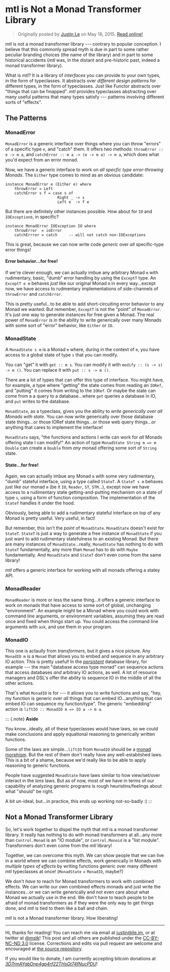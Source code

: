 mtl is Not a Monad Transformer Library
======================================

> Originally posted by [Justin Le](https://blog.jle.im/) on May 18, 2015.
> [Read online!](https://blog.jle.im/entry/mtl-is-not-a-monad-transformer-library.html)

*mtl* is not a monad transformer library --- contrary to popular conception. I
believe that this commonly spread myth is due in part to some rather peculiar
branding choices (the name of the library) and in part to some historical
accidents (*mtl* was, in the distant and pre-historic past, indeed a monad
transformer library).

What is *mtl*? It is a library of *interfaces* you can provide to your own
types, in the form of typeclasses. It abstracts over *different design patterns*
for different types, in the form of typeclasses. Just like Functor abstracts
over "things that can be fmapped". *mtl* provides typeclasses abstracting over
many useful patterns that many types satisfy --- patterns involving different
sorts of "effects".

The Patterns
------------

### MonadError

`MonadError` is a generic interface over things where you can throw "errors" of
a specific type `e`, and "catch" them. It offers two methods:
`throwError :: e -> m a`, and `catchError :: m a -> (e -> m a) -> m a`, which
does what you'd expect from an error monad.

Now, we have a generic interface to work on *all specfic type error-throwing
Monads*. The `Either` type comes to mind as an obvious candidate:

``` {.haskell}
instance MonadError e (Either e) where
    throwError = Left
    catchError s f = case s of
                       Right _ -> s
                       Left e  -> f e
```

But there are definitely other instances possible. How about for `IO` and
`IOException`s, in specific?

``` {.haskell}
instance MonadError IOException IO where
    throwError  = ioError
    catchErrror = catch     -- will not catch non-IOExceptions
```

This is great, because we can now write code *generic* over *all* specific-type
error things!

#### Error behavior...for free!

If we're clever enough, we can actually imbue any arbitrary Monad `m` with
rudimentary, basic, "dumb" error handling by using the `ExceptT` type. An
`ExceptT e m` behaves *just* like our original Monad `m` in every way...except
now, we have access to rudmentary implementations of side-channels of
`throwError` and `catchError`.

This is pretty useful...to be able to add short-circuiting error behavior to any
Monad we wanted. But remember, `ExceptT` is not the "point" of `MonadError`.
It's just one way to generate instances for free given a Monad. The real power
of `MonadError` is in the ability to write generically over many Monads with
some sort of "error" behavior, like `Either` or `IO`.

### MonadState

A `MonadState s m` is a Monad `m` where, during in the context of `m`, you have
access to a global state of type `s` that you can modify.

You can "get" it with `get :: m s`. You can modify it with
`modify :: (s -> s) -> m ()`. You can replace it with `put :: s -> m ()`.

There are a lot of types that can offer this type of interface. You might have,
for example, a type where "getting" the state comes from reading an `IORef`, and
"putting" it comes from writing to the `IORef`. Or maybe the state can come from
a a query to a database...where `get` queries a database in IO, and `put` writes
to the database.

`MonadState`, as a typeclass, gives you the ability to *write generically over
all Monads with state*. You can now write generically over those database state
things...or those IORef state things...or those web query things...or anything
that cares to implement the interface!

`MonadState` says, "the functions and actions I write can work for *all* Monads
offering state I can modify!" An action of type
`MonadState String m => m Double` can create a `Double` from *any* monad
offering some sort of `String` state.

#### State...for free!

Again, we can actually imbue any Monad `m` with some very rudimentary, "dumb"
stateful interface, using a type called `StateT`. A `StateT s m` behaves just
like our monad `m` (be it `IO`, `Reader`, `ST`, `STM`...), except now we have
access to a rudimentary state getting-and-putting mechanism on a state of type
`s`, using a form of function composition. The implementation of the `StateT`
handles it under the hood.

Obviously, being able to add a rudimentary stateful interface on top of any
Monad is pretty useful. Very useful, in fact!

But remember, this isn't the *point* of `MonadState`. `MonadState` doesn't exist
for `StateT`. `StateT` is just a way to generate a free instance of `MonadState`
if you just want to add rudimentary statefulness to an existing Monad. But there
are many instances of `MonadState`...really, `MonadState` has nothing to do with
`StateT` fundamentally, any more than `Monad` has to do with `Maybe`
fundamentally. And `MonadState` and `StateT` don't even come from the same
library!

*mtl* offers a generic interface for working with all monads offering a statey
API.

### MonadReader

`MonadReader` is more or less the same thing...it offers a generic interface to
work on monads that have access to some sort of global, unchanging
"environment". An example might be a Monad where you could work with command
line arguments, or environment variables, assuming they are read once and fixed
when things start up. You could access the command line arguments with `ask`,
and use them in your program.

### MonadIO

This one is actaully from *transformers*, but it gives a nice picture. Any
`MonadIO m` is a `Monad` that allows you to embed and sequence in any arbitrary
IO action. This is pretty useful! In the
*[persistent](http://hackage.haskell.org/package/persistent)* database library,
for example --- the main "database access type monad" can sequence actions that
access databases *and* arbitrary IO actions, as well. A lot of resource managers
and DSL's offer the ability to sequence IO in the middle of all the other
actions.

That's what `MonadIO` is for --- it allows you to write functions and say, "hey,
my function is generic over *all* things that can embed IO...anything that can
embed IO can sequence my function/type". The generic "embedding" action is
`liftIO :: MonadIO m => IO a -> m a`.

::: {.note}
**Aside**

You know...ideally, all of these typeclasses would have laws, so we could make
conclusions and apply equational reasoning to generically written functions.

Some of the laws are simple...`liftIO` from `MonadIO` should be a [monad
morphism](http://hackage.haskell.org/package/mmorph-1.0.4/docs/Control-Monad-Morph.html).
But the rest of them don't really have any well-established laws. This is a bit
of a shame, because we'd really like to be able to apply reasoning to generic
functions.

People have suggested `MonadState` have laws similar to how view/set/over
interact in the *lens* laws. But as of now, most of we have in terms of our
capability of analyzing generic programs is rough heuristins/feelings about what
"should" be right.

A bit un-ideal, but...in practice, this ends up working not-so-badly :)
:::

Not a Monad Transformer Library
-------------------------------

So, let's work together to dispel the myth that *mtl* is a monad transformer
library. It really has nothing to do with monad transformers at all...any more
than `Control.Monad` is an "IO module", or `Control.Monoid` is a "list module".
Transformers don't even come from the *mtl* library!

Together, we can overcome this myth. We can show people that we can live in a
world where we can combine effects, work generically in Monads with *multiple
types of effects* by writing functions generic over many different *mtl*
typeclasses at once! (`MonadState` + `MonadIO`, maybe?)

We don't *have to* reach for Monad transformers to work with combined effects.
We can write our own combined effects monads and just write the instances...or
we can write generically and not even care about what Monad we actually use in
the end. We don't have to teach people to be afraid of monad transformers as if
they were the only way to get things done, and *mtl* is tied to them like a ball
and chain.

*mtl* is not a Monad transformer library. How liberating!

---------

Hi, thanks for reading! You can reach me via email at <justin@jle.im>, or at
twitter at [\@mstk](https://twitter.com/mstk)! This post and all others are
published under the [CC-BY-NC-ND
3.0](https://creativecommons.org/licenses/by-nc-nd/3.0/) license. Corrections
and edits via pull request are welcome and encouraged at [the source
repository](https://github.com/mstksg/inCode).

If you would like to donate, I am currently accepting bitcoin donations at
*[3D7rmAYgbDnp4gp4rf22THsGt74fNucPDU](bitcoin:3D7rmAYgbDnp4gp4rf22THsGt74fNucPDU)*!
